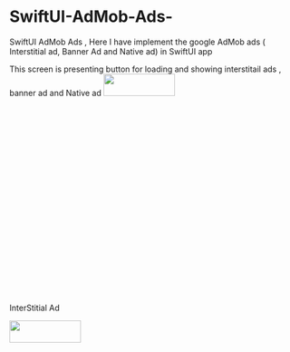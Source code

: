 # SwiftUI-AdMob-Ads-
SwiftUI AdMob Ads , Here I have implement the google AdMob ads ( Interstitial ad, Banner Ad and Native ad) in SwiftUI app 


This screen is presenting button for loading and showing interstitail ads , banner ad and Native ad
<img src ="https://user-images.githubusercontent.com/73760345/193196752-0c490bc2-35a9-4306-bcf3-b3a7a08042c4.png"  width="50%" height="10%">


InterStitial Ad


<img src ="https://user-images.githubusercontent.com/73760345/193195590-f49d4c3b-b84a-4c89-a22a-3f816d5c642c.png" width="50%" height="10%">
